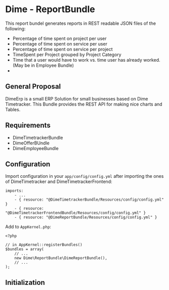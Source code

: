 # Dime - ReportBundle

This report bundel generates reports in REST readable JSON files of the following:
- Percentage of time spent on project per user
- Percentage of time spent on service per user
- Percentage of time spent on service per project
- TimeSpent per Project grouped by Project Category
- Time that a user would have to work vs. time user has already worked. (May be in Employee Bundle)
- 

## General Proposal

DimeErp is a small ERP Solution for small businesses based on Dime Timetracker. This Bundle provides the REST API for making nice charts and Tables.

## Requirements

- DimeTimetrackerBundle
- DimeOfferBUndle
- DimeEmployeeBundle

## Configuration

Import configuration in your `app/config/config.yml` after importing the ones of DimeTimetracker and DimeTimetrackerFrontend:

    imports:
        - ...
        - { resource: "@DimeTimetrackerBundle/Resources/config/config.yml" }
        - { resource: "@DimeTimetrackerFrontendBundle/Resources/config/config.yml" }
        - { resource: "@DimeReportBundle/Resources/config/config.yml" }

Add to `AppKernel.php`:

    <?php

    // in AppKernel::registerBundles()
    $bundles = array(
        // ...
        new Dime\ReportBundle\DimeReportBundle(),
        // ...
    );


## Initialization

